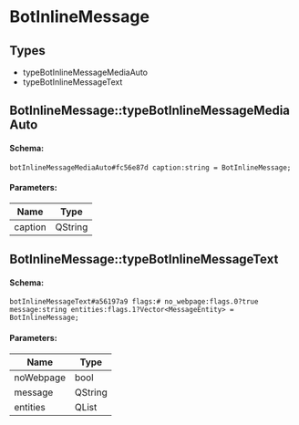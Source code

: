 # BotInlineMessage

## Types

* typeBotInlineMessageMediaAuto
* typeBotInlineMessageText

## BotInlineMessage::typeBotInlineMessageMediaAuto

#### Schema:

`botInlineMessageMediaAuto#fc56e87d caption:string = BotInlineMessage;`

#### Parameters:

|Name|Type|
|----|----|
|caption|QString|

## BotInlineMessage::typeBotInlineMessageText

#### Schema:

`botInlineMessageText#a56197a9 flags:# no_webpage:flags.0?true message:string entities:flags.1?Vector<MessageEntity> = BotInlineMessage;`

#### Parameters:

|Name|Type|
|----|----|
|noWebpage|bool|
|message|QString|
|entities|QList<MessageEntity>|

